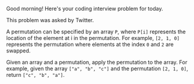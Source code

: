 Good morning! Here's your coding interview problem for today.

This problem was asked by Twitter.

A permutation can be specified by an array `P`, where `P[i]` represents the location of the element at i in the permutation. For example, `[2, 1, 0]` represents the permutation where elements at the index `0` and `2` are swapped.

Given an array and a permutation, apply the permutation to the array. For example, given the array `["a", "b", "c"]` and the permutation `[2, 1, 0]`, return `["c", "b", "a"]`.